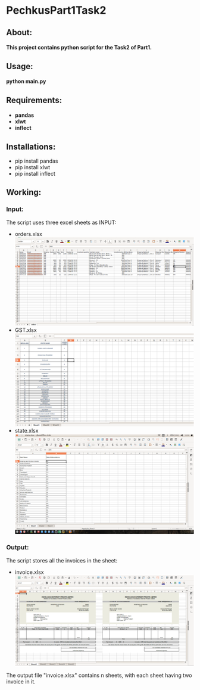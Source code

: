 # PechkusPart1Task2

<h2>About:</h2>
<h4>
	This project contains python script for the Task2 of Part1.
</h4>

<h2>Usage:</h2>
<h4>python main.py</h4>

<h2>Requirements:</h2>
	<h4>
	  <ul>
	  	<li>pandas</li>
	  	<li>xlwt</li>
	  	<li>inflect</li>
	  </ul>
	</h4>

<h2>Installations:</h2>
	  <ul>
	  	<li>pip install pandas</li>
	  	<li>pip install xlwt</li>
	  	<li>pip install inflect</li>
	  </ul>
<h2>Working:</h2>
	<h3>Input:</h3>
		<p>
			The script uses three excel sheets as INPUT:
			  <ul>
			  	<li>orders.xlsx <img src="https://raw.githubusercontent.com/prabhakar1998/PechkusPart1Task2/master/orders.png" alt="Orders"></li>
			  	<li>GST.xlsx   <img src="https://raw.githubusercontent.com/prabhakar1998/PechkusPart1Task2/master/gst.png" alt="Gst"></li>
			  	<li>state.xlsx <img src="https://raw.githubusercontent.com/prabhakar1998/PechkusPart1Task2/master/states.png" alt="States"></li>
			  </ul>
		</p>
    <h3>Output:</h3>
			The script stores all the invoices in the sheet:
			  <ul>
			  	<li>invoice.xlsx <img src="https://raw.githubusercontent.com/prabhakar1998/PechkusPart1Task2/master/invoice_sheet1_output.png" alt="Invoice Sheet1 Output"></li>
			 </ul>
			The output file "invoice.xlsx" contains n sheets, with each sheet having two invoice in it.